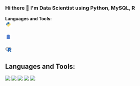 ### Hi there 👋 I'm Data Scientist using Python, MySQL, R
**Languages and Tools:**  
<code><img height="20" src="https://raw.githubusercontent.com/github/explore/80688e429a7d4ef2fca1e82350fe8e3517d3494d/topics/python/python.png"> </code>  
<code><img height="20" src="https://raw.githubusercontent.com/github/explore/80688e429a7d4ef2fca1e82350fe8e3517d3494d/topics/sql/sql.png"> </code>   
<code><img height="20" src="https://raw.githubusercontent.com/github/explore/80688e429a7d4ef2fca1e82350fe8e3517d3494d/topics/r/r.png"> </code>  
## Languages and Tools:
<img src="https://img.shields.io/badge/Pandas-black?style=flat-square&logo=Pandas&logoColor=white"/>
<img src="https://img.shields.io/badge/Numpy-informational?style=flat-square&logo=Pandas&logoColor=white"/>
<img src="https://img.shields.io/badge/Matplotlib-whitegreen?style=flat-square&logo=Matplotlib&logoColor=white"/>
<img src="https://img.shields.io/badge/keras-red?style=flat-square&logo=keras&logoColor=white"/>
<img src="https://img.shields.io/badge/Tensorflow-orange?style=flat-square&logo=Tensorflow&logoColor=white"/>
  
